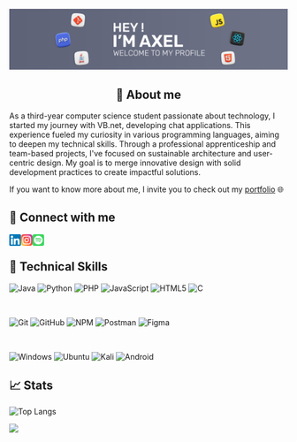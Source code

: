 <p align="center">
  <a href="images/bannerGitHub.png" target="_blank" rel="noreferrer"><img src="images/bannerGitHub.png" alt="my banner"></a>
</p>

<h2 align="center">
👤 About me
</h2>

<p>
As a third-year computer science student passionate about technology, I started my journey with VB.net, developing chat applications. This experience fueled my curiosity in various programming languages, aiming to deepen my technical skills. Through a professional apprenticeship and team-based projects, I've focused on sustainable architecture and user-centric design. My goal is to merge innovative design with solid development practices to create impactful solutions.

If you want to know more about me, I invite you to check out my [portfolio](https://axelfrache.github.io/) 🌐
</p>   

## 🤝 Connect with me

<a href="https://www.linkedin.com/in/axel-frache"><img align="left" src="images/linkedin.png" alt="axel-frache | LinkedIn" width="21px"/></a>
<a href="https://instagram.com/axelfrch"><img align="left" src="images/instagram.png" alt="axelfrch | Instagram" width="21px"/></a>
<a href="https://open.spotify.com/user/21gkotrpjlxzbrv3k37z2y3ni?si=578bafbe296a40ed"><img align="left" src="images/spotify.png" alt="Axel Frache | Spotify" width="21px"/></a>
</br>


## 💼 Technical Skills

![Java](https://img.shields.io/badge/java-%23ED8B00.svg?style=for-the-badge&logo=openjdk&logoColor=white)
![Python](https://img.shields.io/badge/python-3670A0?style=for-the-badge&logo=python&logoColor=ffdd54)
![PHP](https://img.shields.io/badge/php-%23777BB4.svg?style=for-the-badge&logo=php&logoColor=white)
![JavaScript](https://img.shields.io/badge/javascript-%23323330.svg?style=for-the-badge&logo=javascript&logoColor=%23F7DF1E)
![HTML5](https://img.shields.io/badge/html5-%23E34F26.svg?style=for-the-badge&logo=html5&logoColor=white)
![C](https://img.shields.io/badge/c-%2300599C.svg?style=for-the-badge&logo=c&logoColor=white)

<br>

![Git](https://img.shields.io/badge/git-%23F05033.svg?style=for-the-badge&logo=git&logoColor=white)
![GitHub](https://img.shields.io/badge/github-%23121011.svg?style=for-the-badge&logo=github&logoColor=white)
![NPM](https://img.shields.io/badge/NPM-%23000000.svg?style=for-the-badge&logo=npm&logoColor=white)
![Postman](https://img.shields.io/badge/Postman-FF6C37?style=for-the-badge&logo=postman&logoColor=white)
![Figma](https://img.shields.io/badge/figma-%23F24E1E.svg?style=for-the-badge&logo=figma&logoColor=white)

<br>

![Windows](https://img.shields.io/badge/Windows-0078D6?style=for-the-badge&logo=windows&logoColor=white)
![Ubuntu](https://img.shields.io/badge/Ubuntu-E95420?style=for-the-badge&logo=ubuntu&logoColor=white)
![Kali](https://img.shields.io/badge/Kali-268BEE?style=for-the-badge&logo=kalilinux&logoColor=white)
![Android](https://img.shields.io/badge/Android-3DDC84?style=for-the-badge&logo=android&logoColor=white)

## 📈 Stats

![Top Langs](https://github-readme-stats.vercel.app/api/top-langs/?username=axelfrache&layout=compact&theme=cobalt)

![](https://komarev.com/ghpvc/?username=your-github-axelfrache&color=blue)
